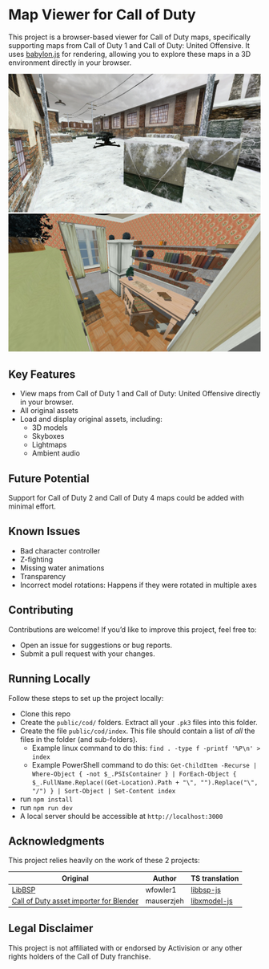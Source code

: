 # Map Viewer for Call of Duty

This project is a browser-based viewer for Call of Duty maps, specifically supporting maps from Call of Duty 1 and Call
of Duty: United Offensive. It uses [babylon.js](https://babylonjs.com) for rendering, allowing you to explore these maps
in a 3D environment directly in your browser.

![mp_uo_harbor.bsp](screenshots/mp_uo_harbor.jpg)
![ratskitchen2.bsp](screenshots/ratskitchen2.jpg)

## Key Features

- View maps from Call of Duty 1 and Call of Duty: United Offensive directly in your browser.
- All original assets
- Load and display original assets, including:
    - 3D models
    - Skyboxes
    - Lightmaps
    - Ambient audio

## Future Potential

Support for Call of Duty 2 and Call of Duty 4 maps could be added with minimal effort.

## Known Issues

- Bad character controller
- Z-fighting
- Missing water animations
- Transparency
- Incorrect model rotations: Happens if they were rotated in multiple axes

## Contributing

Contributions are welcome! If you’d like to improve this project, feel free to:

- Open an issue for suggestions or bug reports.
- Submit a pull request with your changes.

## Running Locally

Follow these steps to set up the project locally:

- Clone this repo
- Create the `public/cod/` folders. Extract all your `.pk3` files into this folder.
- Create the file `public/cod/index`. This file should contain a list of _all_ the files in the folder (and
  sub-folders).
    - Example linux command to do this: `find . -type f -printf '%P\n' > index`
    - Example PowerShell command to do this:
      `Get-ChildItem -Recurse | Where-Object { -not $_.PSIsContainer } | ForEach-Object { $_.FullName.Replace((Get-Location).Path + "\", "").Replace("\", "/") } | Sort-Object | Set-Content index`
- run `npm install`
- run `npm run dev`
- A local server should be accessible at `http://localhost:3000`

## Acknowledgments

This project relies heavily on the work of these 2 projects:

| Original                                                                                    | Author     | TS translation                                             |
|---------------------------------------------------------------------------------------------|------------|------------------------------------------------------------|
| [LibBSP](https://github.com/wfowler1/LibBSP)                                                | wfowler1   | [libbsp-js](https://www.npmjs.com/package/libbsp-js)       |
| [Call of Duty asset importer for Blender](https://github.com/mauserzjeh/cod-asset-importer) | mauserzjeh | [libxmodel-js](https://www.npmjs.com/package/libxmodel-js) |

## Legal Disclaimer

This project is not affiliated with or endorsed by Activision or any other rights holders of the Call of Duty franchise.